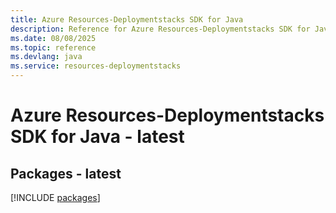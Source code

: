 ```yaml
---
title: Azure Resources-Deploymentstacks SDK for Java
description: Reference for Azure Resources-Deploymentstacks SDK for Java
ms.date: 08/08/2025
ms.topic: reference
ms.devlang: java
ms.service: resources-deploymentstacks
---
```

# Azure Resources-Deploymentstacks SDK for Java - latest
## Packages - latest
[!INCLUDE [packages](resources-deploymentstacks-index.md)]